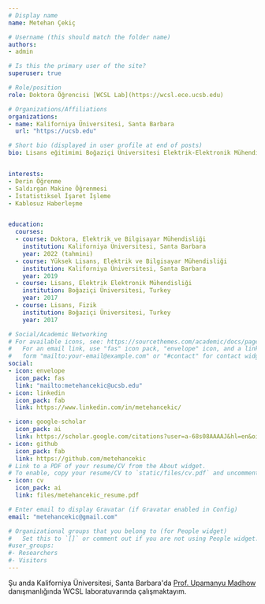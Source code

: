 ```yaml
---
# Display name
name: Metehan Çekiç

# Username (this should match the folder name)
authors:
- admin

# Is this the primary user of the site?
superuser: true

# Role/position
role: Doktora Öğrencisi [WCSL Lab](https://wcsl.ece.ucsb.edu) 

# Organizations/Affiliations
organizations:
- name: Kaliforniya Üniversitesi, Santa Barbara
  url: "https://ucsb.edu"

# Short bio (displayed in user profile at end of posts)
bio: Lisans eğitimimi Boğaziçi Üniversitesi Elektrik-Elektronik Mühendisliği ve Fizik Bölümlerinde, yüksek lisansını Kaliforniya Üniversitesi Santa Barbara Elektrik ve Bilgisayar Mühendisliği bölümünde sırasıyla 2017 ve 2019 yıllarında tamamladım. Şu anda WCSL laboratuvarında Profesör Madhow'un danışmanlığında doktorama devam etmekteyim.


interests:
- Derin Öğrenme
- Saldırgan Makine Öğrenmesi
- İstatistiksel İşaret İşleme
- Kablosuz Haberleşme


education:
  courses:
  - course: Doktora, Elektrik ve Bilgisayar Mühendisliği
    institution: Kaliforniya Üniversitesi, Santa Barbara
    year: 2022 (tahmini)
  - course: Yüksek Lisans, Elektrik ve Bilgisayar Mühendisliği
    institution: Kaliforniya Üniversitesi, Santa Barbara
    year: 2019
  - course: Lisans, Elektrik Elektronik Mühendisliği
    institution: Boğaziçi Üniversitesi, Turkey
    year: 2017
  - course: Lisans, Fizik
    institution: Boğaziçi Üniversitesi, Turkey
    year: 2017

# Social/Academic Networking
# For available icons, see: https://sourcethemes.com/academic/docs/page-builder/#icons
#   For an email link, use "fas" icon pack, "envelope" icon, and a link in the
#   form "mailto:your-email@example.com" or "#contact" for contact widget.
social:
- icon: envelope
  icon_pack: fas
  link: "mailto:metehancekic@ucsb.edu"
- icon: linkedin
  icon_pack: fab
  link: https://www.linkedin.com/in/metehancekic/

- icon: google-scholar
  icon_pack: ai
  link: https://scholar.google.com/citations?user=a-68s08AAAAJ&hl=en&oi=ao
- icon: github
  icon_pack: fab
  link: https://github.com/metehancekic
# Link to a PDF of your resume/CV from the About widget.
# To enable, copy your resume/CV to `static/files/cv.pdf` and uncomment the lines below.
- icon: cv
  icon_pack: ai
  link: files/metehancekic_resume.pdf

# Enter email to display Gravatar (if Gravatar enabled in Config)
email: "metehancekic@gmail.com"

# Organizational groups that you belong to (for People widget)
#   Set this to `[]` or comment out if you are not using People widget.
#user_groups:
#- Researchers
#- Visitors
---
```


Şu anda Kaliforniya Üniversitesi, Santa Barbara'da [Prof. Upamanyu Madhow](https://wcsl.ece.ucsb.edu/people/upamanyu-madhow) danışmanlığında WCSL laboratuvarında çalışmaktayım. 